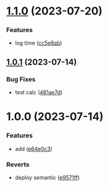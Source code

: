 # [1.1.0](https://github.com/nkylin/cbl/compare/v1.0.1...v1.1.0) (2023-07-20)


### Features

* log time ([cc5e8ab](https://github.com/nkylin/cbl/commit/cc5e8ab7a05c8de7dc5726d10860345d875073de))

## [1.0.1](https://github.com/KylinBug/cbl/compare/v1.0.0...v1.0.1) (2023-07-14)


### Bug Fixes

* test calc ([481ae7d](https://github.com/KylinBug/cbl/commit/481ae7dea4888e20afae1e56c1ab7c1be07f0eac))

# 1.0.0 (2023-07-14)


### Features

* add ([e64e0c3](https://github.com/KylinBug/cbl/commit/e64e0c365c60120ee3821fae3c65ca9adb003dc9))


### Reverts

* deploy semantic ([e9571ff](https://github.com/KylinBug/cbl/commit/e9571ffd0c366bac5f4887a02be2e4d497f4e05e))

